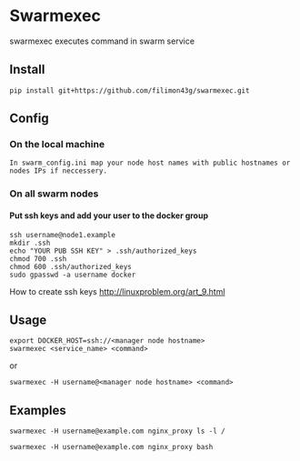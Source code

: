 # Swarmexec
swarmexec executes command in swarm service

## Install
```
pip install git+https://github.com/filimon43g/swarmexec.git
```

## Config

### On the local machine
```
In swarm_config.ini map your node host names with public hostnames or nodes IPs if neccessery. 
```

### On all swarm nodes

#### Put ssh keys and add your user to the docker group 
```
ssh username@node1.example
mkdir .ssh
echo "YOUR PUB SSH KEY" > .ssh/authorized_keys
chmod 700 .ssh
chmod 600 .ssh/authorized_keys 
sudo gpasswd -a username docker
```

How to create ssh keys http://linuxproblem.org/art_9.html

## Usage
```
export DOCKER_HOST=ssh://<manager node hostname>
swarmexec <service_name> <command>
```
or
```
swarmexec -H username@<manager node hostname> <command>
```

## Examples
```
swarmexec -H username@example.com nginx_proxy ls -l /
```
```
swarmexec -H username@example.com nginx_proxy bash
```
